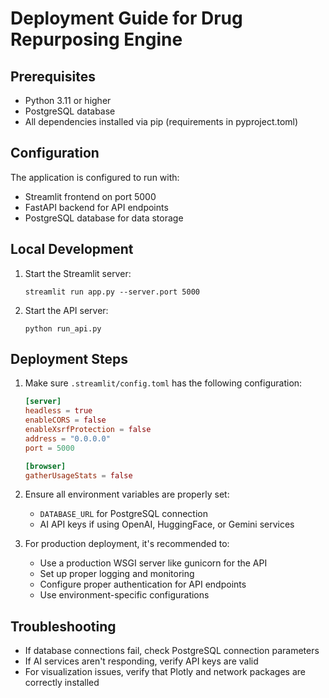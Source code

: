 # Deployment Guide for Drug Repurposing Engine

## Prerequisites

- Python 3.11 or higher
- PostgreSQL database
- All dependencies installed via pip (requirements in pyproject.toml)

## Configuration

The application is configured to run with:
- Streamlit frontend on port 5000
- FastAPI backend for API endpoints
- PostgreSQL database for data storage

## Local Development

1. Start the Streamlit server:
   ```
   streamlit run app.py --server.port 5000
   ```

2. Start the API server:
   ```
   python run_api.py
   ```

## Deployment Steps

1. Make sure `.streamlit/config.toml` has the following configuration:
   ```toml
   [server]
   headless = true
   enableCORS = false
   enableXsrfProtection = false
   address = "0.0.0.0"
   port = 5000
   
   [browser]
   gatherUsageStats = false
   ```

2. Ensure all environment variables are properly set:
   - `DATABASE_URL` for PostgreSQL connection
   - AI API keys if using OpenAI, HuggingFace, or Gemini services

3. For production deployment, it's recommended to:
   - Use a production WSGI server like gunicorn for the API
   - Set up proper logging and monitoring
   - Configure proper authentication for API endpoints
   - Use environment-specific configurations

## Troubleshooting

- If database connections fail, check PostgreSQL connection parameters
- If AI services aren't responding, verify API keys are valid
- For visualization issues, verify that Plotly and network packages are correctly installed